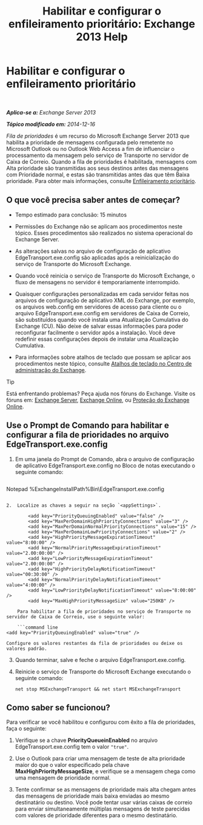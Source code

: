 ﻿---
title: 'Habilitar e configurar o enfileiramento prioritário: Exchange 2013 Help'
TOCTitle: Habilitar e configurar o enfileiramento prioritário
ms:assetid: 1975d85d-2f1d-4852-8d19-e74ba4ba3853
ms:mtpsurl: https://technet.microsoft.com/pt-br/library/JJ891104(v=EXCHG.150)
ms:contentKeyID: 51407841
ms.date: 05/22/2018
mtps_version: v=EXCHG.150
ms.translationtype: MT
---

# Habilitar e configurar o enfileiramento prioritário

 

_**Aplica-se a:** Exchange Server 2013_

_**Tópico modificado em:** 2014-12-16_

*Fila de prioridades* é um recurso do Microsoft Exchange Server 2013 que habilita a prioridade de mensagens configurada pelo remetente no Microsoft Outlook ou no Outlook Web Access a fim de influenciar o processamento da mensagem pelo serviço de Transporte no servidor de Caixa de Correio. Quando a fila de prioridades é habilitada, mensagens com Alta prioridade são transmitidas aos seus destinos antes das mensagens com Prioridade normal, e estas são transmitidas antes das que têm Baixa prioridade. Para obter mais informações, consulte [Enfileiramento prioritário](priority-queuing-exchange-2013-help.md).

## O que você precisa saber antes de começar?

  - Tempo estimado para conclusão: 15 minutos

  - Permissões do Exchange não se aplicam aos procedimentos neste tópico. Esses procedimentos são realizados no sistema operacional do Exchange Server.

  - As alterações salvas no arquivo de configuração de aplicativo EdgeTransport.exe.config são aplicadas após a reinicialização do serviço de Transporte do Microsoft Exchange.

  - Quando você reinicia o serviço de Transporte do Microsoft Exchange, o fluxo de mensagens no servidor é temporariamente interrompido.

  - Quaisquer configurações personalizadas em cada servidor feitas nos arquivos de configuração de aplicativo XML do Exchange, por exemplo, os arquivos web.config em servidores de acesso para cliente ou o arquivo EdgeTransport.exe.config em servidores de Caixa de Correio, são substituídos quando você instala uma Atualização Cumulativa do Exchange (CU). Não deixe de salvar essas informações para poder reconfigurar facilmente o servidor após a instalação. Você deve redefinir essas configurações depois de instalar uma Atualização Cumulativa.

  - Para informações sobre atalhos de teclado que possam se aplicar aos procedimentos neste tópico, consulte [Atalhos de teclado no Centro de administração do Exchange](keyboard-shortcuts-in-the-exchange-admin-center-exchange-online-protection-help.md).


> [!TIP]
> Está enfrentando problemas? Peça ajuda nos fóruns do Exchange. Visite os fóruns em: <A href="https://go.microsoft.com/fwlink/p/?linkid=60612">Exchange Server</A>, <A href="https://go.microsoft.com/fwlink/p/?linkid=267542">Exchange Online</A>, ou <A href="https://go.microsoft.com/fwlink/p/?linkid=285351">Proteção do Exchange Online</A>.



## Use o Prompt de Comando para habilitar e configurar a fila de prioridades no arquivo EdgeTransport.exe.config

1.  Em uma janela do Prompt de Comando, abra o arquivo de configuração de aplicativo EdgeTransport.exe.config no Bloco de notas executando o seguinte comando:
    
    ```powershell
Notepad %ExchangeInstallPath%Bin\EdgeTransport.exe.config
```

2.  Localize as chaves a seguir na seção `<appSettings>`.
    
        <add key="PriorityQueuingEnabled" value="false" />
        <add key="MaxPerDomainHighPriorityConnections" value="3" />
        <add key="MaxPerDomainNormalPriorityConnections" value="15" />
        <add key="MaxPerDomainLowPriorityConnections" value="2" />
        <add key="HighPriorityMessageExpirationTimeout" value="8:00:00" />
        <add key="NormalPriorityMessageExpirationTimeout" value="2.00:00:00" />
        <add key="LowPriorityMessageExpirationTimeout" value="2.00:00:00" />
        <add key="HighPriorityDelayNotificationTimeout" value="00:30:00" />
        <add key="NormalPriorityDelayNotificationTimeout" value="4:00:00" />
        <add key="LowPriorityDelayNotificationTimeout" value="8:00:00" />
        <add key="MaxHighPriorityMessageSize" value="250KB" />
    
    Para habilitar a fila de prioridades no serviço de Transporte no servidor de Caixa de Correio, use o seguinte valor:
    
    ```command line
<add key="PriorityQueuingEnabled" value="true" />
```
    
    Configure os valores restantes da fila de prioridades ou deixe os valores padrão.

3.  Quando terminar, salve e feche o arquivo EdgeTransport.exe.config.

4.  Reinicie o serviço de Transporte do Microsoft Exchange executando o seguinte comando:
    
        net stop MSExchangeTransport && net start MSExchangeTransport

## Como saber se funcionou?

Para verificar se você habilitou e configurou com êxito a fila de prioridades, faça o seguinte:

1.  Verifique se a chave **PriorityQueueinEnabled** no arquivo EdgeTransport.exe.config tem o valor `"true"`.

2.  Use o Outlook para criar uma mensagem de teste de alta prioridade maior do que o valor especificado pela chave **MaxHighPriorityMessageSize**, e verifique se a mensagem chega como uma mensagem de prioridade normal.

3.  Tente confirmar se as mensagens de prioridade mais alta chegam antes das mensagens de prioridade mais baixa enviadas ao mesmo destinatário ou destino. Você pode tentar usar várias caixas de correio para enviar simultaneamente múltiplas mensagens de teste parecidas com valores de prioridade diferentes para o mesmo destinatário.

